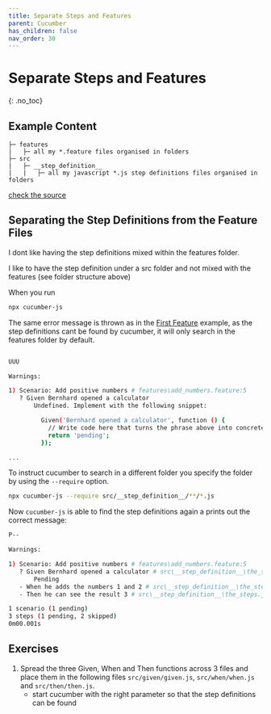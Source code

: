 ```yaml
---
title: Separate Steps and Features
parent: Cucumber
has_children: false
nav_order: 30
---
```


# Separate Steps and Features
{: .no_toc}

## Example Content

````
├─ features
|   ├─ all my *.feature files organised in folders
├─ src
|   ├─ __step_definition__
|   |   ├─ all my javascript *.js step definitions files organised in folders
````

[check the source](https://github.com/andy-schulz/thekla-examples/tree/master/courses/cucumber/03_Separate_the_Steps_from_the_Features)

## Separating the Step Definitions from the Feature Files

I dont like having the step definitions mixed within the features folder. 

I like to have the step definition under a src folder and not mixed with the features 
(see folder structure above)

When you run

````bash
npx cucumber-js
````

The same error message is thrown as in the [First Feature](cucumber/010_Create_A_Feature_File/README.md) example,
as the step definitions cant be found by cucumber, it will only search in the features
folder by default.

````bash

UUU

Warnings:

1) Scenario: Add positive numbers # features\add_numbers.feature:5
   ? Given Bernhard opened a calculator
       Undefined. Implement with the following snippet:

         Given('Bernhard opened a calculator', function () {
           // Write code here that turns the phrase above into concrete actions
           return 'pending';
         });

...
````

To instruct cucumber to search in a different folder you specify the folder 
by using the ``--require`` option.

````bash
npx cucumber-js --require src/__step_definition__/**/*.js
````

Now ``cucumber-js`` is able to find the step definitions again a prints out
the correct message:

````bash
P--

Warnings:

1) Scenario: Add positive numbers # features\add_numbers.feature:5
   ? Given Bernhard opened a calculator # src\__step_definition__\the_steps.js:3
       Pending
   - When he adds the numbers 1 and 2 # src\__step_definition__\the_steps.js:8
   - Then he can see the result 3 # src\__step_definition__\the_steps.js:13

1 scenario (1 pending)
3 steps (1 pending, 2 skipped)
0m00.001s

````

## Exercises

1. Spread the three Given, When and Then functions across 3 files and place them 
in the following files ``src/given/given.js``, ``src/when/when.js`` and ``src/then/then.js``.
    * start cucumber with the right parameter so that the step definitions can be found
